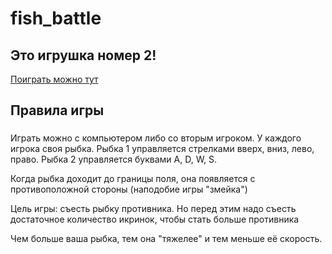# fish_battle
## Это игрушка номер 2!
[Поиграть можно тут](https://muratbyazrov.github.io/fish_battle/)

## Правила игры
###
Играть можно с компьютером либо со вторым игроком.
У каждого игрока своя рыбка.
Рыбка 1 управляется стрелками вверх, вниз, лево, право.
Рыбка 2 управляется буквами A, D, W, S.

Когда рыбка доходит до границы поля, она появляется с противоположной стороны
(наподобие игры "змейка")

Цель игры: съесть рыбку противника. Но перед этим надо 
съесть достаточное количество икринок, чтобы стать больше противника

Чем больше ваша рыбка, тем она "тяжелее" и тем меньше её скорость.


